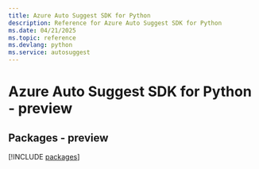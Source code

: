 ```yaml
---
title: Azure Auto Suggest SDK for Python
description: Reference for Azure Auto Suggest SDK for Python
ms.date: 04/21/2025
ms.topic: reference
ms.devlang: python
ms.service: autosuggest
---
```

# Azure Auto Suggest SDK for Python - preview
## Packages - preview
[!INCLUDE [packages](auto-suggest-index.md)]